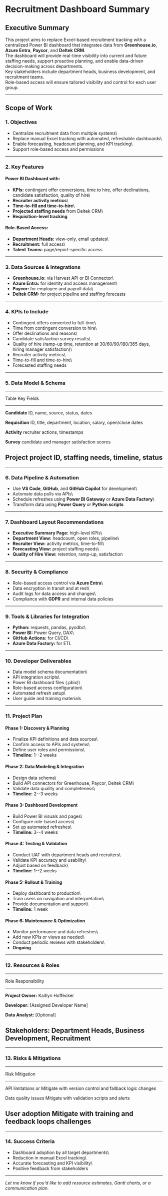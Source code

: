 # Recruitment Dashboard Summary

## Executive Summary

This project aims to replace Excel-based recruitment tracking with a
centralized Power BI dashboard that integrates data from
**Greenhouse.io**, **Azure Entra**, **Paycor**, and **Deltek CRM**.\
The dashboard will provide real-time visibility into current and future
staffing needs, support proactive planning, and enable data-driven
decision-making across departments.\
Key stakeholders include department heads, business development, and
recruitment teams.\
Role-based access will ensure tailored visibility and control for each
user group.

------------------------------------------------------------------------

## Scope of Work

### 1. Objectives

-   Centralize recruitment data from multiple systems\
-   Replace manual Excel tracking with automated, refreshable
    dashboards\
-   Enable forecasting, headcount planning, and KPI tracking\
-   Support role-based access and permissions

------------------------------------------------------------------------

### 2. Key Features

#### Power BI Dashboard with:

-   **KPIs:** contingent offer conversions, time to hire, offer
    declinations, candidate satisfaction, quality of hire\
-   **Recruiter activity metrics**\
-   **Time-to-fill and time-to-hire**\
-   **Projected staffing needs** from Deltek CRM\
-   **Requisition-level tracking**

#### Role-Based Access:

-   **Department Heads:** view-only, email updates\
-   **Recruitment:** full access\
-   **Talent Teams:** page/report-specific access

------------------------------------------------------------------------

### 3. Data Sources & Integrations

-   **Greenhouse.io:** via Harvest API or BI Connector\
-   **Azure Entra:** for identity and access management\
-   **Paycor:** for employee and payroll data\
-   **Deltek CRM:** for project pipeline and staffing forecasts

------------------------------------------------------------------------

### 4. KPIs to Include

-   Contingent offers converted to full-time\
-   Time from contingent conversion to hire\
-   Offer declinations and reasons\
-   Candidate satisfaction survey results\
-   Quality of hire (ramp-up time, retention at 30/60/90/180/365 days,
    hiring manager satisfaction)\
-   Recruiter activity metrics\
-   Time-to-fill and time-to-hire\
-   Forecasted staffing needs

------------------------------------------------------------------------

### 5. Data Model & Schema

  -----------------------------------------------------------------------
  Table                       Key Fields
  --------------------------- -------------------------------------------
  **Candidate**               ID, name, source, status, dates

  **Requisition**             ID, title, department, location, salary,
                              open/close dates

  **Activity**                recruiter actions, timestamps

  **Survey**                  candidate and manager satisfaction scores

  **Project**                 project ID, staffing needs, timeline,
                              status
  -----------------------------------------------------------------------

------------------------------------------------------------------------

### 6. Data Pipeline & Automation

-   Use **VS Code**, **GitHub**, and **GitHub Copilot** for development\
-   Automate data pulls via APIs\
-   Schedule refreshes using **Power BI Gateway** or **Azure Data
    Factory**\
-   Transform data using **Power Query** or **Python scripts**

------------------------------------------------------------------------

### 7. Dashboard Layout Recommendations

-   **Executive Summary Page:** high-level KPIs\
-   **Department View:** headcount, open roles, pipeline\
-   **Recruiter View:** activity metrics, time-to-fill\
-   **Forecasting View:** project staffing needs\
-   **Quality of Hire View:** retention, ramp-up, satisfaction

------------------------------------------------------------------------

### 8. Security & Compliance

-   Role-based access control via **Azure Entra**\
-   Data encryption in transit and at rest\
-   Audit logs for data access and changes\
-   Compliance with **GDPR** and internal data policies

------------------------------------------------------------------------

### 9. Tools & Libraries for Integration

-   **Python:** requests, pandas, pyodbc\
-   **Power BI:** Power Query, DAX\
-   **GitHub Actions:** for CI/CD\
-   **Azure Data Factory:** for ETL

------------------------------------------------------------------------

### 10. Developer Deliverables

-   Data model schema documentation\
-   API integration scripts\
-   Power BI dashboard files (.pbix)\
-   Role-based access configuration\
-   Automated refresh setup\
-   User guide and training materials

------------------------------------------------------------------------

### 11. Project Plan

#### Phase 1: Discovery & Planning

-   Finalize KPI definitions and data sources\
-   Confirm access to APIs and systems\
-   Define user roles and permissions\
-   **Timeline:** 1--2 weeks

#### Phase 2: Data Modeling & Integration

-   Design data schema\
-   Build API connectors for Greenhouse, Paycor, Deltek CRM\
-   Validate data quality and completeness\
-   **Timeline:** 2--3 weeks

#### Phase 3: Dashboard Development

-   Build Power BI visuals and pages\
-   Configure role-based access\
-   Set up automated refreshes\
-   **Timeline:** 3--4 weeks

#### Phase 4: Testing & Validation

-   Conduct UAT with department heads and recruiters\
-   Validate KPI accuracy and usability\
-   Adjust based on feedback\
-   **Timeline:** 1--2 weeks

#### Phase 5: Rollout & Training

-   Deploy dashboard to production\
-   Train users on navigation and interpretation\
-   Provide documentation and support\
-   **Timeline:** 1 week

#### Phase 6: Maintenance & Optimization

-   Monitor performance and data refreshes\
-   Add new KPIs or views as needed\
-   Conduct periodic reviews with stakeholders\
-   **Ongoing**

------------------------------------------------------------------------

### 12. Resources & Roles

  -----------------------------------------------------------------------
  Role                Responsibility
  ------------------- ---------------------------------------------------
  **Project Owner:**  Kaitlyn Hoffecker

  **Developer:**      \[Assigned Developer Name\]

  **Data Analyst:**   \[Optional\]

  **Stakeholders:**   Department Heads, Business Development, Recruitment
  -----------------------------------------------------------------------

------------------------------------------------------------------------

### 13. Risks & Mitigations

  -----------------------------------------------------------------------
  Risk                   Mitigation
  ---------------------- ------------------------------------------------
  API limitations or     Mitigate with version control and fallback logic
  changes                

  Data quality issues    Mitigate with validation scripts and alerts

  User adoption          Mitigate with training and feedback loops
  challenges             
  -----------------------------------------------------------------------

------------------------------------------------------------------------

### 14. Success Criteria

-   Dashboard adoption by all target departments\
-   Reduction in manual Excel tracking\
-   Accurate forecasting and KPI visibility\
-   Positive feedback from stakeholders

------------------------------------------------------------------------

*Let me know if you'd like to add resource estimates, Gantt charts, or a
communication plan.*
